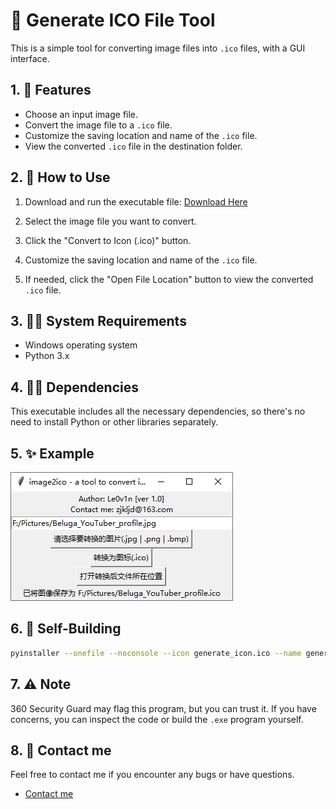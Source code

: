 # 🥰 Generate ICO File Tool

This is a simple tool for converting image files into `.ico` files, with a GUI interface.

## 1. :rocket: Features

- Choose an input image file.
- Convert the image file to a `.ico` file.
- Customize the saving location and name of the `.ico` file.
- View the converted `.ico` file in the destination folder.

## 2. 👀 How to Use

1. Download and run the executable file: [Download Here](https://github.com/Le0v1n/image2ico/releases/tag/ver1.0)

2. Select the image file you want to convert.

3. Click the "Convert to Icon (.ico)" button.

4. Customize the saving location and name of the `.ico` file.

5. If needed, click the "Open File Location" button to view the converted `.ico` file.

## 3. 🐱‍🐉 System Requirements

- Windows operating system
- Python 3.x

## 4. 🐱‍👤 Dependencies

This executable includes all the necessary dependencies, so there's no need to install Python or other libraries separately.

## 5. ✨ Example

![](./image.png)

## 6. 🎁 Self-Building

```bash
pyinstaller --onefile --noconsole --icon generate_icon.ico --name generate-ico-file-ver-1.0 --add-binary "C:\Users\znv\.conda\envs\gui\lib\site-packages\PIL;Pillow" generate_ico.py
```

## 7. :warning: Note

360 Security Guard may flag this program, but you can trust it. If you have concerns, you can inspect the code or build the `.exe` program yourself.

## 8. :e-mail: Contact me

Feel free to contact me if you encounter any bugs or have questions.

+ [Contact me](mailto:zjkljd@163.com)